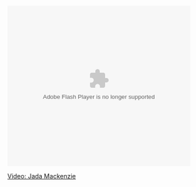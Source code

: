 <embed name="msn_soapbox" pluginspage="http://macromedia.com/go/getflashplayer" src="http://soapbox.msn.com/flash/soapbox1_1.swf" width="412" height="362" type="application/x-shockwave-flash" flashvars="c=v&v=078440d0-2fc7-4da6-bd93-5d47cd310c11" wmode="transparent" quality="high">
</embed>

  
<a title="Jada Mackenzie" href="http://soapbox.msn.com/video.aspx?vid=078440d0-2fc7-4da6-bd93-5d47cd310c11" target="_new">Video: Jada Mackenzie</a>

 